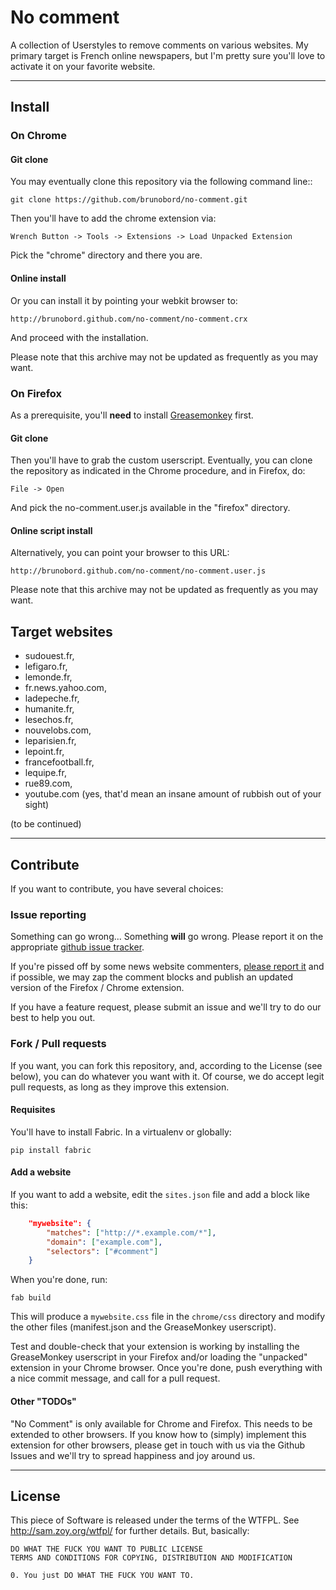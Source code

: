 # No comment

A collection of Userstyles to remove comments on various websites. My primary
target is French online newspapers, but I'm pretty sure you'll love to activate
it on your favorite website.

----

## Install

### On Chrome

#### Git clone

You may eventually clone this repository via the following command line::

    git clone https://github.com/brunobord/no-comment.git

Then you'll have to add the chrome extension via:

    Wrench Button -> Tools -> Extensions -> Load Unpacked Extension

Pick the "chrome" directory and there you are.

#### Online install

Or you can install it by pointing your webkit browser to:

    http://brunobord.github.com/no-comment/no-comment.crx

And proceed with the installation.

Please note that this archive may not be updated as frequently as you may want.

### On Firefox

As a prerequisite, you'll **need** to install [Greasemonkey](https://addons.mozilla.org/en-US/firefox/addon/greasemonkey/)
first.

#### Git clone

Then you'll have to grab the custom userscript. Eventually, you can clone the
repository as indicated in the Chrome procedure, and in Firefox, do:

    File -> Open

And pick the no-comment.user.js available in the "firefox" directory.

#### Online script install

Alternatively, you can point your browser to this URL:
    
    http://brunobord.github.com/no-comment/no-comment.user.js

Please note that this archive may not be updated as frequently as you may want.


## Target websites

* sudouest.fr,
* lefigaro.fr,
* lemonde.fr,
* fr.news.yahoo.com,
* ladepeche.fr,
* humanite.fr,
* lesechos.fr,
* nouvelobs.com,
* leparisien.fr,
* lepoint.fr,
* francefootball.fr,
* lequipe.fr,
* rue89.com,
* youtube.com (yes, that'd mean an insane amount of rubbish out of your sight)

(to be continued)

----

## Contribute

If you want to contribute, you have several choices:

### Issue reporting

Something can go wrong... Something **will** go wrong. Please report it on the
appropriate [github issue tracker](https://github.com/brunobord/no-comment/issues).

If you're pissed off by some news website commenters,
[please report it](https://github.com/brunobord/no-comment/issues) and if
possible, we may zap the comment blocks and publish an updated version of the
Firefox / Chrome extension.

If you have a feature request, please submit an issue and we'll try to do our
best to help you out.

### Fork / Pull requests

If you want, you can fork this repository, and, according to the License (see
below), you can do whatever you want with it. Of course, we do accept legit 
pull requests, as long as they improve this extension.

#### Requisites

You'll have to install Fabric. In a virtualenv or globally:

    pip install fabric

#### Add a website

If you want to add a website, edit the ``sites.json`` file and add a block like
this:

```json
    "mywebsite": {
        "matches": ["http://*.example.com/*"],
        "domain": ["example.com"],
        "selectors": ["#comment"]
    }
```

When you're done, run:

    fab build

This will produce a ``mywebsite.css`` file in the ``chrome/css`` directory and
modify the other files (manifest.json and the GreaseMonkey userscript).

Test and double-check that your extension is working by installing the
GreaseMonkey userscript in your Firefox and/or loading the "unpacked" extension
in your Chrome browser. Once you're done, push everything with a nice commit
message, and call for a pull request.

#### Other "TODOs"

"No Comment" is only available for Chrome and Firefox. This needs to be extended
to other browsers. If you know how to (simply) implement this extension for other
browsers, please get in touch with us via the Github Issues and we'll try to
spread happiness and joy around us.

----

## License

This piece of Software is released under the terms of the WTFPL. See
http://sam.zoy.org/wtfpl/ for further details. But, basically:



    DO WHAT THE FUCK YOU WANT TO PUBLIC LICENSE 
    TERMS AND CONDITIONS FOR COPYING, DISTRIBUTION AND MODIFICATION 

    0. You just DO WHAT THE FUCK YOU WANT TO. 
    
    